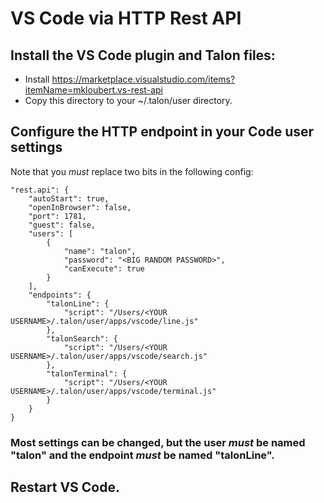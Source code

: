 # VS Code via HTTP Rest API
## Install the VS Code plugin and Talon files:
- Install https://marketplace.visualstudio.com/items?itemName=mkloubert.vs-rest-api
- Copy this directory to your ~/.talon/user directory.
## Configure the HTTP endpoint in your Code user settings
Note that you *must* replace two bits in the following config:

    "rest.api": {
        "autoStart": true,
        "openInBrowser": false,
        "port": 1781,
        "guest": false,
        "users": [
            {
                "name": "talon",
                "password": "<BIG RANDOM PASSWORD>",
                "canExecute": true
            }
        ],
        "endpoints": {
            "talonLine": {
                "script": "/Users/<YOUR USERNAME>/.talon/user/apps/vscode/line.js"
            },
            "talonSearch": {
                "script": "/Users/<YOUR USERNAME>/.talon/user/apps/vscode/search.js"
            },
            "talonTerminal": {
                "script": "/Users/<YOUR USERNAME>/.talon/user/apps/vscode/terminal.js"
            }
        }
    }

### Most settings can be changed, but the user *must* be named "talon" and the endpoint *must* be named "talonLine".

## Restart VS Code.